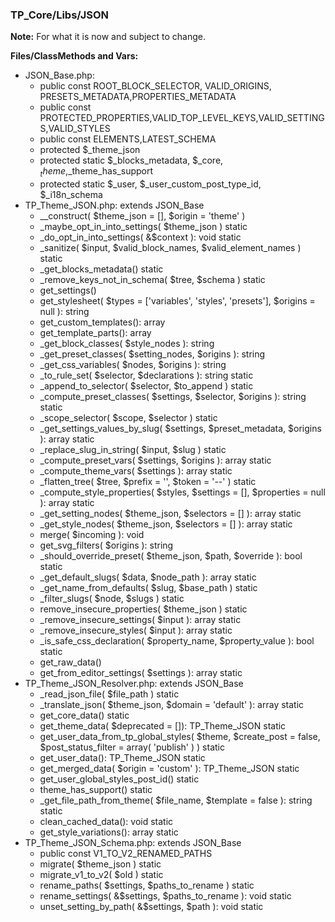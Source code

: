 ### TP_Core/Libs/JSON

**Note:** For what it is now and subject to change. 

**Files/ClassMethods and Vars:**  

- JSON_Base.php: 	
	- public const ROOT_BLOCK_SELECTOR, VALID_ORIGINS, PRESETS_METADATA,PROPERTIES_METADATA 
	- public const PROTECTED_PROPERTIES,VALID_TOP_LEVEL_KEYS,VALID_SETTINGS,VALID_STYLES 
	- public const ELEMENTS,LATEST_SCHEMA 
	- protected $_theme_json 
	- protected static $_blocks_metadata, $_core, $_theme,$_theme_has_support
    - protected static $_user, $_user_custom_post_type_id, $_i18n_schema 
- TP_Theme_JSON.php: extends JSON_Base	
	- __construct( $theme_json = [], $origin = 'theme' ) 
	- _maybe_opt_in_into_settings( $theme_json ) static  
	- _do_opt_in_into_settings( &$context ): void static  
	- _sanitize( $input, $valid_block_names, $valid_element_names ) static  
	- _get_blocks_metadata() static  
	- _remove_keys_not_in_schema( $tree, $schema ) static  
	- get_settings() 
	- get_stylesheet( $types = ['variables', 'styles', 'presets'], $origins = null ): string  
	- get_custom_templates(): array  
	- get_template_parts(): array 
	- _get_block_classes( $style_nodes ): string 
	- _get_preset_classes( $setting_nodes, $origins ): string 
	- _get_css_variables( $nodes, $origins ): string 
	- _to_rule_set( $selector, $declarations ): string static  
	- _append_to_selector( $selector, $to_append ) static  
	- _compute_preset_classes( $settings, $selector, $origins ): string static  
	- _scope_selector( $scope, $selector ) static  
	- _get_settings_values_by_slug( $settings, $preset_metadata, $origins ): array static
	- _replace_slug_in_string( $input, $slug ) static 
	- _compute_preset_vars( $settings, $origins ): array static 
	- _compute_theme_vars( $settings ): array static 
	- _flatten_tree( $tree, $prefix = '', $token = '--' ) static 
	- _compute_style_properties( $styles, $settings = [], $properties = null ): array static 
	- _get_setting_nodes( $theme_json, $selectors = [] ): array static 
	- _get_style_nodes( $theme_json, $selectors = [] ): array static 
	- merge( $incoming ): void 
	- get_svg_filters( $origins ): string 
	- _should_override_preset( $theme_json, $path, $override ): bool static 
	- _get_default_slugs( $data, $node_path ): array static 
	- _get_name_from_defaults( $slug, $base_path ) static 
	- _filter_slugs( $node, $slugs ) static 
	- remove_insecure_properties( $theme_json ) static 
	- _remove_insecure_settings( $input ): array static 
	- _remove_insecure_styles( $input ): array static 
	- _is_safe_css_declaration( $property_name, $property_value ): bool static 
	- get_raw_data()
	- get_from_editor_settings( $settings ): array static 
- TP_Theme_JSON_Resolver.php: extends JSON_Base	
	- _read_json_file( $file_path ) static 
	- _translate_json( $theme_json, $domain = 'default' ): array static 
	- get_core_data() static 
	- get_theme_data( $deprecated = []): TP_Theme_JSON static 
	- get_user_data_from_tp_global_styles( $theme, $create_post = false, $post_status_filter = array( 'publish' ) ) static 
	- get_user_data(): TP_Theme_JSON static 
	- get_merged_data( $origin = 'custom' ): TP_Theme_JSON static 
	- get_user_global_styles_post_id() static 
	- theme_has_support() static 
	- _get_file_path_from_theme( $file_name, $template = false ): string static
	- clean_cached_data(): void static 
	- get_style_variations(): array static 
- TP_Theme_JSON_Schema.php: extends JSON_Base	
	- public const V1_TO_V2_RENAMED_PATHS 
	- migrate( $theme_json ) static 
	- migrate_v1_to_v2( $old ) static 
	- rename_paths( $settings, $paths_to_rename ) static 
	- rename_settings( &$settings, $paths_to_rename ): void static 
	- unset_setting_by_path( &$settings, $path ): void static 
